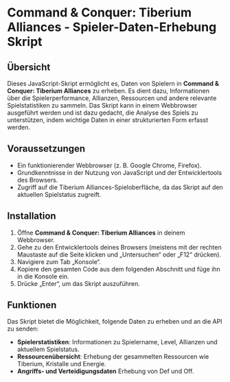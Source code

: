 # Command & Conquer: Tiberium Alliances - Spieler-Daten-Erhebung Skript

## Übersicht

Dieses JavaScript-Skript ermöglicht es, Daten von Spielern in **Command & Conquer: Tiberium Alliances** zu erheben. Es dient dazu, Informationen über die Spielerperformance, Allianzen, Ressourcen und andere relevante Spielstatistiken zu sammeln. Das Skript kann in einem Webbrowser ausgeführt werden und ist dazu gedacht, die Analyse des Spiels zu unterstützen, indem wichtige Daten in einer strukturierten Form erfasst werden.

## Voraussetzungen

- Ein funktionierender Webbrowser (z. B. Google Chrome, Firefox).
- Grundkenntnisse in der Nutzung von JavaScript und der Entwicklertools des Browsers.
- Zugriff auf die Tiberium Alliances-Spieloberfläche, da das Skript auf den aktuellen Spielstatus zugreift.

## Installation

1. Öffne **Command & Conquer: Tiberium Alliances** in deinem Webbrowser.
2. Gehe zu den Entwicklertools deines Browsers (meistens mit der rechten Maustaste auf die Seite klicken und „Untersuchen“ oder „F12“ drücken).
3. Navigiere zum Tab „Konsole“.
4. Kopiere den gesamten Code aus dem folgenden Abschnitt und füge ihn in die Konsole ein.
5. Drücke „Enter“, um das Skript auszuführen.

## Funktionen

Das Skript bietet die Möglichkeit, folgende Daten zu erheben und an die API zu senden:

- **Spielerstatistiken**: Informationen zu Spielername, Level, Allianzen und aktuellem Spielstatus.
- **Ressourcenübersicht**: Erhebung der gesammelten Ressourcen wie Tiberium, Kristalle und Energie.
- **Angriffs- und Verteidigungsdaten** Erhebung von Def und Off.
